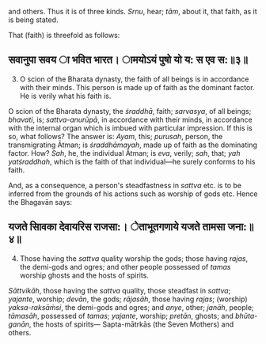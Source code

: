 and others. Thus it is of three kinds. *Srnu*, hear; *tām*, about it, that faith, as it is being stated.

That (faith) is threefold as follows:

## सवानुपा सवय ा भवित भारत। ामयोऽयं पुषो यो य: स एव स:॥३॥

3. O scion of the Bharata dynasty, the faith of all beings is in accordance with their minds. This person is made up of faith as the dominant factor. He is verily what his faith is.

O scion of the Bharata dynasty, the *śraddhā*, faith; *sarvasya*, of all beings; *bhavati*, is; *sattva-anurūpā*, in accordance with their minds, in accordance with the internal organ which is imbued with particular impression. If this is so, what follows? The answer is: *Ayam*, this; *purusah*, person, the transmigrating Ātman; is *śraddhāmayah*, made up of faith as the dominating factor. How? *Sah*, he, the individual Ātman; is *eva*, verily; *sah*, that; *yah yatśraddhah*, which is the faith of that individual—he surely conforms to his faith.

And, as a consequence, a person's steadfastness in *sattva* etc. is to be inferred from the grounds of his actions such as worship of gods etc. Hence the Bhagavān says:

## यजते सािवका देवायरिस राजसा:। ेताभूतगणाये यजते तामसा जना:॥४॥

4. Those having the *sattva* quality worship the gods; those having *rajas*, the demi-gods and ogres; and other people possessed of *tamas* worship ghosts and the hosts of spirits.

*Sāttvikāh*, those having the *sattva* quality, those steadfast in *sattva*; *yajante*, worship; *devān*, the gods; *rājasāh*, those having *rajas*; (worship) *yaksa-raksāṁsi*, the demi-gods and ogres; and *anye*, other; *janāh*, people; *tāmasāh*, possessed of *tamas*; *yajante*, worship; *pretān*, ghosts; and *bhūta-ganān*, the hosts of spirits— Sapta-mātrkās (the Seven Mothers) and others.